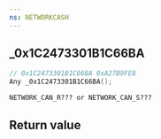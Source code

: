 ```yaml
---
ns: NETWORKCASH
---
```

## _0x1C2473301B1C66BA

```c
// 0x1C2473301B1C66BA 0xA27B9FE8
Any _0x1C2473301B1C66BA();
```

```
NETWORK_CAN_R??? or NETWORK_CAN_S???  
```

## Return value
